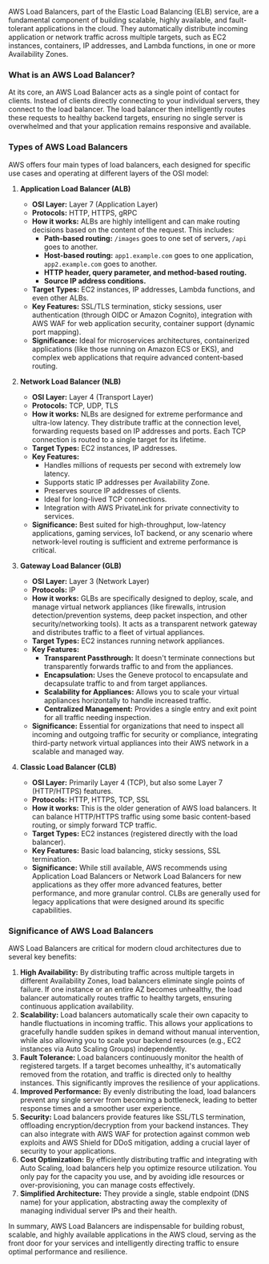 AWS Load Balancers, part of the Elastic Load Balancing (ELB) service, are a fundamental component of building scalable, highly available, and fault-tolerant applications in the cloud. They automatically distribute incoming application or network traffic across multiple targets, such as EC2 instances, containers, IP addresses, and Lambda functions, in one or more Availability Zones.

### What is an AWS Load Balancer?

At its core, an AWS Load Balancer acts as a single point of contact for clients. Instead of clients directly connecting to your individual servers, they connect to the load balancer. The load balancer then intelligently routes these requests to healthy backend targets, ensuring no single server is overwhelmed and that your application remains responsive and available.

### Types of AWS Load Balancers

AWS offers four main types of load balancers, each designed for specific use cases and operating at different layers of the OSI model:

1.  **Application Load Balancer (ALB)**
    * **OSI Layer:** Layer 7 (Application Layer)
    * **Protocols:** HTTP, HTTPS, gRPC
    * **How it works:** ALBs are highly intelligent and can make routing decisions based on the content of the request. This includes:
        * **Path-based routing:** `/images` goes to one set of servers, `/api` goes to another.
        * **Host-based routing:** `app1.example.com` goes to one application, `app2.example.com` goes to another.
        * **HTTP header, query parameter, and method-based routing.**
        * **Source IP address conditions.**
    * **Target Types:** EC2 instances, IP addresses, Lambda functions, and even other ALBs.
    * **Key Features:** SSL/TLS termination, sticky sessions, user authentication (through OIDC or Amazon Cognito), integration with AWS WAF for web application security, container support (dynamic port mapping).
    * **Significance:** Ideal for microservices architectures, containerized applications (like those running on Amazon ECS or EKS), and complex web applications that require advanced content-based routing.

2.  **Network Load Balancer (NLB)**
    * **OSI Layer:** Layer 4 (Transport Layer)
    * **Protocols:** TCP, UDP, TLS
    * **How it works:** NLBs are designed for extreme performance and ultra-low latency. They distribute traffic at the connection level, forwarding requests based on IP addresses and ports. Each TCP connection is routed to a single target for its lifetime.
    * **Target Types:** EC2 instances, IP addresses.
    * **Key Features:**
        * Handles millions of requests per second with extremely low latency.
        * Supports static IP addresses per Availability Zone.
        * Preserves source IP addresses of clients.
        * Ideal for long-lived TCP connections.
        * Integration with AWS PrivateLink for private connectivity to services.
    * **Significance:** Best suited for high-throughput, low-latency applications, gaming services, IoT backend, or any scenario where network-level routing is sufficient and extreme performance is critical.

3.  **Gateway Load Balancer (GLB)**
    * **OSI Layer:** Layer 3 (Network Layer)
    * **Protocols:** IP
    * **How it works:** GLBs are specifically designed to deploy, scale, and manage virtual network appliances (like firewalls, intrusion detection/prevention systems, deep packet inspection, and other security/networking tools). It acts as a transparent network gateway and distributes traffic to a fleet of virtual appliances.
    * **Target Types:** EC2 instances running network appliances.
    * **Key Features:**
        * **Transparent Passthrough:** It doesn't terminate connections but transparently forwards traffic to and from the appliances.
        * **Encapsulation:** Uses the Geneve protocol to encapsulate and decapsulate traffic to and from target appliances.
        * **Scalability for Appliances:** Allows you to scale your virtual appliances horizontally to handle increased traffic.
        * **Centralized Management:** Provides a single entry and exit point for all traffic needing inspection.
    * **Significance:** Essential for organizations that need to inspect all incoming and outgoing traffic for security or compliance, integrating third-party network virtual appliances into their AWS network in a scalable and managed way.

4.  **Classic Load Balancer (CLB)**
    * **OSI Layer:** Primarily Layer 4 (TCP), but also some Layer 7 (HTTP/HTTPS) features.
    * **Protocols:** HTTP, HTTPS, TCP, SSL
    * **How it works:** This is the older generation of AWS load balancers. It can balance HTTP/HTTPS traffic using some basic content-based routing, or simply forward TCP traffic.
    * **Target Types:** EC2 instances (registered directly with the load balancer).
    * **Key Features:** Basic load balancing, sticky sessions, SSL termination.
    * **Significance:** While still available, AWS recommends using Application Load Balancers or Network Load Balancers for new applications as they offer more advanced features, better performance, and more granular control. CLBs are generally used for legacy applications that were designed around its specific capabilities.

### Significance of AWS Load Balancers

AWS Load Balancers are critical for modern cloud architectures due to several key benefits:

1.  **High Availability:** By distributing traffic across multiple targets in different Availability Zones, load balancers eliminate single points of failure. If one instance or an entire AZ becomes unhealthy, the load balancer automatically routes traffic to healthy targets, ensuring continuous application availability.
2.  **Scalability:** Load balancers automatically scale their own capacity to handle fluctuations in incoming traffic. This allows your applications to gracefully handle sudden spikes in demand without manual intervention, while also allowing you to scale your backend resources (e.g., EC2 instances via Auto Scaling Groups) independently.
3.  **Fault Tolerance:** Load balancers continuously monitor the health of registered targets. If a target becomes unhealthy, it's automatically removed from the rotation, and traffic is directed only to healthy instances. This significantly improves the resilience of your applications.
4.  **Improved Performance:** By evenly distributing the load, load balancers prevent any single server from becoming a bottleneck, leading to better response times and a smoother user experience.
5.  **Security:** Load balancers provide features like SSL/TLS termination, offloading encryption/decryption from your backend instances. They can also integrate with AWS WAF for protection against common web exploits and AWS Shield for DDoS mitigation, adding a crucial layer of security to your applications.
6.  **Cost Optimization:** By efficiently distributing traffic and integrating with Auto Scaling, load balancers help you optimize resource utilization. You only pay for the capacity you use, and by avoiding idle resources or over-provisioning, you can manage costs effectively.
7.  **Simplified Architecture:** They provide a single, stable endpoint (DNS name) for your application, abstracting away the complexity of managing individual server IPs and their health.

In summary, AWS Load Balancers are indispensable for building robust, scalable, and highly available applications in the AWS cloud, serving as the front door for your services and intelligently directing traffic to ensure optimal performance and resilience.
